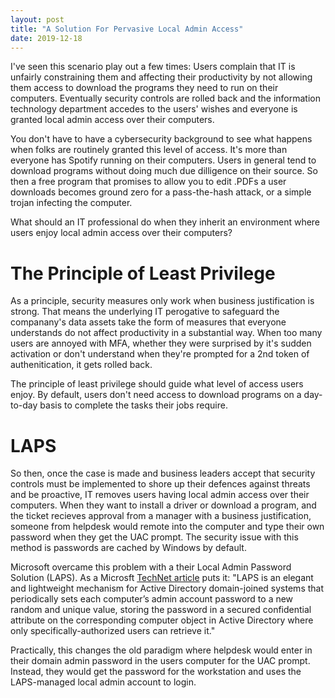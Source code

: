```yaml
---
layout: post
title: "A Solution For Pervasive Local Admin Access"
date: 2019-12-18
---
```


I've seen this scenario play out a few times: Users complain that IT is unfairly constraining them and affecting their productivity by not
allowing them access to download the programs they need to run on their computers. Eventually security controls are rolled back and the
information technology department accedes to the users' wishes and everyone is granted local admin access over their computers.

You don't have to have a cybersecurity background to see what happens when folks are routinely granted this level of access. It's more than
everyone has Spotify running on their computers. Users in general tend to download programs without doing much due dilligence on their
source. So then a free program that promises to allow you to edit .PDFs a user downloads becomes ground zero for a pass-the-hash attack,
or a simple trojan infecting the computer.

What should an IT professional do when they inherit an environment where users enjoy local admin access over their computers?

# The Principle of Least Privilege #

As a principle, security measures only work when business justification is strong. That means the underlying IT perogative to safeguard
the companany's data assets take the form of measures that everyone understands do not affect productivity in a substantial way. When
too many users are annoyed with MFA, whether they were surprised by it's sudden activation or don't understand when they're prompted for
a 2nd token of authenitication, it gets rolled back.

The principle of least privilege should guide what level of access users enjoy. By default, users don't need access to download programs
on a day-to-day basis to complete the tasks their jobs require.

# LAPS #

So then, once the case is made and business leaders accept that security controls must be implemented to shore up their defences against
threats and be proactive, IT removes users having local admin access over their computers. When they want to install a driver or download
a program, and the ticket recieves approval from a manager with a business justification, someone from helpdesk would remote into the
computer and type their own password when they get the UAC prompt. The security issue with this method is passwords are cached by Windows
by default. 

Microsoft overcame this problem with a their Local Admin Password Solution (LAPS). As a Microsft [TechNet article](https://blogs.technet.microsoft.com/secguide/2018/12/10/remote-use-of-local-accounts-laps-changes-everything/) puts it: "LAPS is an elegant 
and lightweight mechanism for Active Directory domain-joined systems that periodically sets each computer’s admin account password to a new random
and unique value, storing the password in a secured confidential attribute on the corresponding computer object in Active Directory where only
specifically-authorized users can retrieve it."

Practically, this changes the old paradigm where helpdesk would enter in their domain admin password in the users computer for the UAC
prompt. Instead, they would get the password for the workstation and uses the LAPS-managed local admin account to login.








